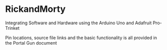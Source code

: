 # RickandMorty
Integrating Software and Hardware using the Arduino Uno and Adafruit Pro-Trinket

Pin locations, source file links and the basic functionality is all provided in the Portal Gun document
